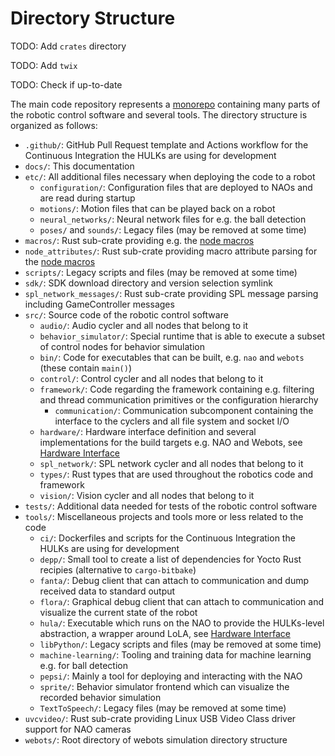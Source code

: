 # Directory Structure

TODO: Add `crates` directory

TODO: Add `twix`

TODO: Check if up-to-date

The main code repository represents a [monorepo](https://en.wikipedia.org/wiki/Monorepo) containing many parts of the robotic control software and several tools.
The directory structure is organized as follows:

- `.github/`: GitHub Pull Request template and Actions workflow for the Continuous Integration the HULKs are using for development
- `docs/`: This documentation
- `etc/`: All additional files necessary when deploying the code to a robot
    - `configuration/`: Configuration files that are deployed to NAOs and are read during startup
    - `motions/`: Motion files that can be played back on a robot
    - `neural_networks/`: Neural network files for e.g. the ball detection
    - `poses/` and `sounds/`: Legacy files (may be removed at some time)
- `macros/`: Rust sub-crate providing e.g. the [node macros](./macros.md)
- `node_attributes/`: Rust sub-crate providing macro attribute parsing for the [node macros](./macros.md)
- `scripts/`: Legacy scripts and files (may be removed at some time)
- `sdk/`: SDK download directory and version selection symlink
- `spl_network_messages/`: Rust sub-crate providing SPL message parsing including GameController messages
- `src/`: Source code of the robotic control software
    - `audio/`: Audio cycler and all nodes that belong to it
    - `behavior_simulator/`: Special runtime that is able to execute a subset of control nodes for behavior simulation
    - `bin/`: Code for executables that can be built, e.g. `nao` and `webots` (these contain `main()`)
    - `control/`: Control cycler and all nodes that belong to it
    - `framework/`: Code regarding the framework containing e.g. filtering and thread communication primitives or the configuration hierarchy
        - `communication/`: Communication subcomponent containing the interface to the cyclers and all file system and socket I/O
    - `hardware/`: Hardware interface definition and several implementations for the build targets e.g. NAO and Webots, see [Hardware Interface](./hardware_interface.md)
    - `spl_network/`: SPL network cycler and all nodes that belong to it
    - `types/`: Rust types that are used throughout the robotics code and framework
    - `vision/`: Vision cycler and all nodes that belong to it
- `tests/`: Additional data needed for tests of the robotic control software
- `tools/`: Miscellaneous projects and tools more or less related to the code
    - `ci/`: Dockerfiles and scripts for the Continuous Integration the HULKs are using for development
    - `depp/`: Small tool to create a list of dependencies for Yocto Rust recipies (alternative to `cargo-bitbake`)
    - `fanta/`: Debug client that can attach to communication and dump received data to standard output
    - `flora/`: Graphical debug client that can attach to communication and visualize the current state of the robot
    - `hula/`: Executable which runs on the NAO to provide the HULKs-level abstraction, a wrapper around LoLA, see [Hardware Interface](./hardware_interface.md)
    - `libPython/`: Legacy scripts and files (may be removed at some time)
    - `machine-learning/`: Tooling and training data for machine learning e.g. for ball detection
    - `pepsi/`: Mainly a tool for deploying and interacting with the NAO
    - `sprite/`: Behavior simulator frontend which can visualize the recorded behavior simulation
    - `TextToSpeech/`: Legacy files (may be removed at some time)
- `uvcvideo/`: Rust sub-crate providing Linux USB Video Class driver support for NAO cameras
- `webots/`: Root directory of webots simulation directory structure
